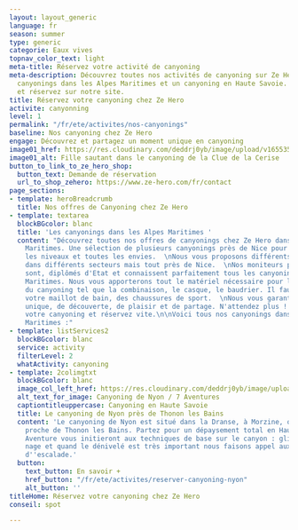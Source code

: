 ```yaml
---
layout: layout_generic
language: fr
season: summer
type: generic
categorie: Eaux vives
topnav_color_text: light
meta-title: Réservez votre activité de canyoning
meta-description: Découvrez toutes nos activités de canyoning sur Ze Hero avec nos
  canyonings dans les Alpes Maritimes et un canyoning en Haute Savoie. Choisissez
  et réservez sur notre site.
title: Réservez votre canyoning chez Ze Hero
activite: canyonning
level: 1
permalink: "/fr/ete/activites/nos-canyonings"
baseline: Nos canyoning chez Ze Hero
engage: Découvrez et partagez un moment unique en canyoning
image01_href: https://res.cloudinary.com/deddrj0yb/image/upload/v1655359805/website/Canyoning%2006/Screenshot_3.jpg
image01_alt: Fille sautant dans le canyoning de la Clue de la Cerise
button_to_link_to_ze_hero_shop:
  button_text: Demande de réservation
  url_to_shop_zehero: https://www.ze-hero.com/fr/contact
page_sections:
- template: heroBreadcrumb
  title: Nos offres de Canyoning chez Ze Hero
- template: textarea
  blockBGcolor: blanc
  title: 'Les canyonings dans les Alpes Maritimes '
  content: "Découvrez toutes nos offres de canyonings chez Ze Hero dans les Alpes
    Maritimes. Une sélection de plusieurs canyonings près de Nice pour tous, tous
    les niveaux et toutes les envies.  \nNous vous proposons différents canyonings
    dans différents secteurs mais tout près de Nice.  \nNos moniteurs professionnels
    sont, diplômés d'Etat et connaissent parfaitement tous les canyonings des Alpes
    Maritimes. Nous vous apporterons tout le matériel nécessaire pour la pratique
    du canyoning tel que la combinaison, le casque, le baudrier. Il faut venir avec
    votre maillot de bain, des chaussures de sport.  \nNous vous garantissons un moment
    unique, de découverte, de plaisir et de partage. N'attendez plus ! Choisissez
    votre canyoning et réservez vite.\n\nVoici tous nos canyonings dans les Alpes
    Maritimes :"
- template: listServices2
  blockBGcolor: blanc
  service: activity
  filterLevel: 2
  whatActivity: canyoning
- template: 2colimgtxt
  blockBGcolor: blanc
  image_col_left_href: https://res.cloudinary.com/deddrj0yb/image/upload/v1649081597/website/Partenaires/1638783865-DSC_0958.jpg
  alt_text_for_image: Canyoning de Nyon / 7 Aventures
  captiontitleuppercase: Canyoning en Haute Savoie
  title: Le canyoning de Nyon près de Thonon les Bains
  content: 'Le canyoning de Nyon est situé dans la Dranse, à Morzine, qui est tout
    proche de Thonon les Bains. Partez pour un dépaysement total en Haute Savoie.  7
    Aventure vous initieront aux techniques de base sur le canyon : glissades, marche,
    nage et quand le dénivelé est très important nous faisons appel aux techniques
    d''escalade.'
  button:
    text_button: En savoir +
    href_button: "/fr/ete/activites/reserver-canyoning-nyon"
    alt_button: ''
titleHome: Réservez votre canyoning chez Ze Hero
conseil: spot

---
```

